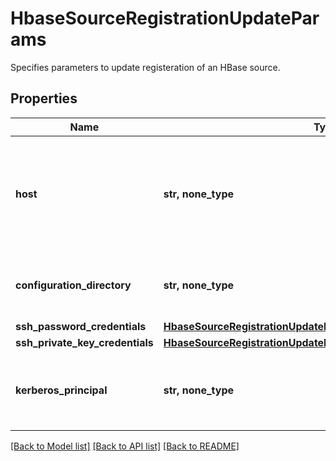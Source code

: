# HbaseSourceRegistrationUpdateParams

Specifies parameters to update registeration of an HBase source.

## Properties
Name | Type | Description | Notes
------------ | ------------- | ------------- | -------------
**host** | **str, none_type** | IP or hostname of any host from which the HBase configuration file hbase-site.xml can be read. | [optional] 
**configuration_directory** | **str, none_type** | The directory containing the hbase-site.xml. | [optional] 
**ssh_password_credentials** | [**HbaseSourceRegistrationUpdateParamsSshPasswordCredentials**](HbaseSourceRegistrationUpdateParamsSshPasswordCredentials.md) |  | [optional] 
**ssh_private_key_credentials** | [**HbaseSourceRegistrationUpdateParamsSshPrivateKeyCredentials**](HbaseSourceRegistrationUpdateParamsSshPrivateKeyCredentials.md) |  | [optional] 
**kerberos_principal** | **str, none_type** | The kerberos principal to be used to connect to this Hbase source. | [optional] 

[[Back to Model list]](../README.md#documentation-for-models) [[Back to API list]](../README.md#documentation-for-api-endpoints) [[Back to README]](../README.md)


